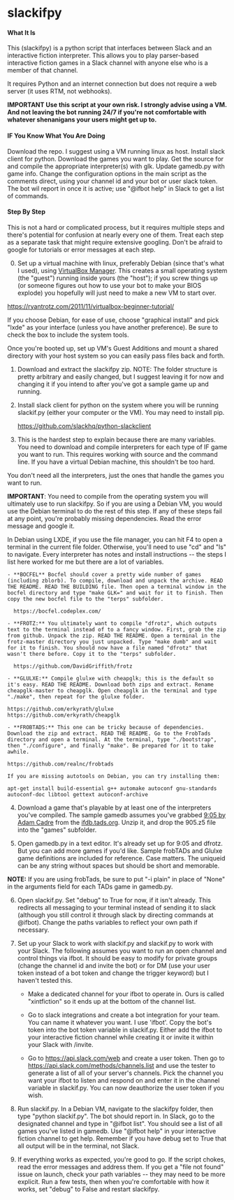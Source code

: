 # slackifpy

#### What It Is

This (slackifpy) is a python script that interfaces between Slack and an interactive fiction interpreter. This allows you to play parser-based interactive fiction games in a Slack channel with anyone else who is a member of that channel.

It requires Python and an internet connection but does not require a web server (it uses RTM, not webhooks).

**IMPORTANT Use this script at your own risk. I strongly advise using a VM. And not leaving the bot running 24/7 if you're not comfortable with whatever shenanigans your users might get up to.**

#### IF You Know What You Are Doing

Download the repo. I suggest using a VM running linux as host. Install slack client for python. Download the games you want to play. Get the source for and compile the appropriate interpreter(s) with glk. Update gamedb.py with game info. Change the configuration options in the main script as the comments direct, using your channel id and your bot or user slack token. The bot wil report in once it is active; use "@ifbot help" in Slack to get a list of commands.

#### Step By Step

This is not a hard or complicated process, but it requires multiple steps and there's potential for confusion at nearly every one of them. Treat each step as a separate task that might require extensive googling. Don't be afraid to google for tutorials or error messages at each step.

0. Set up a virtual machine with linux, preferably Debian (since that's what I used), using [VirtualBox Manager](https://www.virtualbox.org/wiki/Downloads). This creates a small operating system (the "guest") running inside yours (the "host"); if you screw things up (or someone figures out how to use your bot to make your BIOS explode) you hopefully will just need to make a new VM to start over.

  https://ryantrotz.com/2011/11/virtualbox-beginner-tutorial/

  If you choose Debian, for ease of use, choose "graphical install" and pick "lxde" as your interface (unless you have another preference). Be sure to check the box to include the system tools.

  Once you're booted up, set up VM's Guest Additions and mount a shared directory with your host system so you can easily pass files back and forth.

1. Download and extract the slackifpy zip. NOTE: The folder structure is pretty arbitrary and easily changed, but I suggest leaving it for now and changing it if you intend to after you've got a sample game up and running.

2. Install slack client for python on the system where you will be running slackif.py (either your computer or the VM). You may need to install pip.

    https://github.com/slackhq/python-slackclient

3. This is the hardest step to explain because there are many variables. You need to download and compile interpreters for each type of IF game you want to run. This requires working with source and the command line. If you have a virtual Debian machine, this shouldn't be too hard.

  You don't need all the interpreters, just the ones that handle the games you want to run.

  **IMPORTANT**: You need to compile from the operating system you will ultimately use to run slackifpy. So if you are using a Debian VM, you would use the Debian terminal to do the rest of this step. If any of these steps fail at any point, you're probably missing dependencies. Read the error message and google it.
  
  In Debian using LXDE, if you use the file manager, you can hit F4 to open a terminal in the current file folder. Otherwise, you'll need to use "cd" and "ls" to navigate. Every interpreter has notes and install instructions -- the steps I list here worked for me but there are a lot of variables.
  
    - **BOCFEL** Bocfel should cover a pretty wide number of games (including zblorb). To compile, download and unpack the archive. READ THE README. READ THE BUILDING file. Then open a terminal window in the bocfel directory and type "make GLK=" and wait for it to finish. Then copy the new bocfel file to the "terps" subfolder.
    
      https://bocfel.codeplex.com/
 
    - **FROTZ:** You ultimately want to compile "dfrotz", which outputs text to the terminal instead of to a fancy window. First, grab the zip from github. Unpack the zip. READ THE README. Open a terminal in the frotz-master directory you just unpacked. Type "make dumb" and wait for it to finish. You should now have a file named "dfrotz" that wasn't there before. Copy it to the "terps" subfolder.
    
      https://github.com/DavidGriffith/frotz

    - **GLULXE:** Compile glulxe with cheapglk; this is the default so it's easy. READ THE README. Download both zips and extract. Rename cheapglk-master to cheapglk. Open cheapglk in the terminal and type "./make", then repeat for the glulxe folder.

    https://github.com/erkyrath/glulxe
    https://github.com/erkyrath/cheapglk

    - **FROBTADS:** This one can be tricky because of dependencies. Download the zip and extract. READ THE README. Go to the FrobTads directory and open a terminal. At the terminal, type "./bootstrap", then "./configure", and finally "make". Be prepared for it to take awhile.
   
    https://github.com/realnc/frobtads

    If you are missing autotools on Debian, you can try installing them:
    
    apt-get install build-essential g++ automake autoconf gnu-standards autoconf-doc libtool gettext autoconf-archive
    
4. Download a game that's playable by at least one of the interpreters you've compiled. The sample gamedb assumes you've grabbed [9:05 by Adam Cadre](http://ifdb.tads.org/viewgame?id=qzftg3j8nh5f34i2) from the [ifdb.tads.org](ifdb). Unzip it, and drop the 905.z5 file into the "games" subfolder.

5. Open gamedb.py in a text editor. It's already set up for 9:05 and dfrotz. But you can add more games if you'd like. Sample frobTADs and Glulxe game definitions are included for reference. Case matters. The uniqueid can be any string without spaces but should be short and memorable.

  **NOTE:** If you are using frobTads, be sure to put "-i plain" in place of "None" in the arguments field for each TADs game in gamedb.py.

6. Open slackif.py. Set "debug" to True for now, if it isn't already. This redirects all messaging to your terminal instead of sending it to slack (although you still control it through slack by directing commands at @ifbot). Change the paths variables to reflect your own path if necessary.

7. Set up your Slack to work with slackif.py and slackif.py to work with your Slack. The following assumes you want to run an open channel and control things via ifbot. It should be easy to modify for private groups (change the channel id and invite the bot) or for DM (use your user token instead of a bot token and change the trigger keyword) but I haven't tested this.

    - Make a dedicated channel for your ifbot to operate in. Ours is called "xintfiction" so it ends up at the bottom of the channel list.

    - Go to slack integrations and create a bot integration for your team. You can name it whatever you want. I use 'ifbot'. Copy the bot's token into the bot token variable in slackif.py. Either add the ifbot to your interactive fiction channel while creating it or invite it within your Slack with /invite. 
 
    - Go to https://api.slack.com/web and create a user token. Then go to https://api.slack.com/methods/channels.list and use the tester to generate a list of all of your server's channels. Pick the channel you want your ifbot to listen and respond on and enter it in the channel variable in slackif.py. You can now deauthorize the user token if you wish.

8. Run slackif.py. In a Debian VM, navigate to the slackifpy folder, then type "python slackif.py". The bot should report in. In Slack, go to the designated channel and type in "@ifbot list". You should see a list of all games you've listed in gamedb. Use "@ifbot help" in your interactive fiction channel to get help. Remember if you have debug set to True that all output will be in the terminal, not Slack.

9. If everything works as expected, you're good to go. If the script chokes, read the error messages and address them. If you get a "file not found" issue on launch, check your path variables -- they may need to be more explicit. Run a few tests, then when you're comfortable with how it works, set "debug" to False and restart slackifpy.
